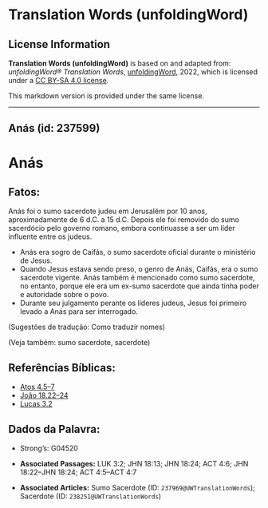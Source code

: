 # Translation Words (unfoldingWord)

## License Information

**Translation Words (unfoldingWord)** is based on and adapted from: _unfoldingWord® Translation Words_, [unfoldingWord](https://unfoldingword.org/utw), 2022, which is licensed under a [CC BY-SA 4.0 license](https://creativecommons.org/licenses/by-sa/4.0/legalcode.en).

This markdown version is provided under the same license.



--------------------------------

## Anás (id: 237599)

Anás
====

Fatos:
------

Anás foi o sumo sacerdote judeu em Jerusalém por 10 anos, aproximadamente de 6 d.C. a 15 d.C. Depois ele foi removido do sumo sacerdócio pelo governo romano, embora continuasse a ser um líder influente entre os judeus.

* Anás era sogro de Caifás, o sumo sacerdote oficial durante o ministério de Jesus.
* Quando Jesus estava sendo preso, o genro de Anás, Caifás, era o sumo sacerdote vigente. Anás também é mencionado como sumo sacerdote, no entanto, porque ele era um ex\-sumo sacerdote que ainda tinha poder e autoridade sobre o povo.
* Durante seu julgamento perante os líderes judeus, Jesus foi primeiro levado a Anás para ser interrogado.

(Sugestões de tradução: Como traduzir nomes)

(Veja também: sumo sacerdote, sacerdote)

Referências Bíblicas:
---------------------

* [Atos 4\.5–7](https://ref.ly/Acts4:5-Acts4:7)
* [João 18\.22–24](https://ref.ly/John18:22-John18:24)
* [Lucas 3\.2](https://ref.ly/Luke3:2)

Dados da Palavra:
-----------------

* Strong’s: G04520

* **Associated Passages:** LUK 3:2; JHN 18:13; JHN 18:24; ACT 4:6; JHN 18:22–JHN 18:24; ACT 4:5–ACT 4:7
* **Associated Articles:** Sumo Sacerdote (ID: `237969@UWTranslationWords`); Sacerdote (ID: `238251@UWTranslationWords`)

